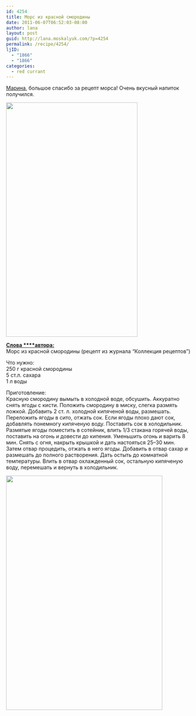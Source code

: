 ```yaml
---
id: 4254
title: Морс из красной смородины
date: 2011-06-07T06:52:03-08:00
author: lana
layout: post
guid: http://lana.moskalyuk.com/?p=4254
permalink: /recipe/4254/
ljID:
  - "1866"
  - "1866"
categories:
  - red currant
---
```

[Марина](http://ziuk-cook-book.livejournal.com/41176.html), большое спасибо за рецепт морса! Очень вкусный напиток получился.

<img loading="lazy" class="alignnone" title="red currant juice" src="http://farm6.static.flickr.com/5310/5806872896_bf29aae0b7_z.jpg" alt="" width="359" height="640" /> 

**[Слова ******а**втора:](http://ziuk-cook-book.livejournal.com/41176.html)**  
Морс из красной смородины (рецепт из журнала &#8220;Коллекция рецептов&#8221;)

Что нужно:  
250 г красной смородины  
5 ст.л. сахара  
1 л воды

Приготовление:  
Красную смородину вымыть в холодной воде, обсушить. Аккуратно снять ягоды с кисти. Положить смородину в миску, слегка размять ложкой. Добавить 2 ст. л. холодной кипяченой воды, размешать. Переложить ягоды в сито, отжать сок. Если ягоды плохо дают сок, добавлять понемногу кипяченую воду. Поставить сок в холодильник. Размятые ягоды поместить в сотейник, влить 1/3 стакана горячей воды, поставить на огонь и довести до кипения. Уменьшить огонь и варить 8 мин. Снять с огня, накрыть крышкой и дать настояться 25–30 мин. Затем отвар процедить, отжать в него ягоды. Добавить в отвар сахар и размешать до полного растворения. Дать остыть до комнатной температуры. Влить в отвар охлажденный сок, остальную кипяченую воду, перемешать и вернуть в холодильник.

<img loading="lazy" class="alignnone" title="mors" src="http://farm3.static.flickr.com/2561/5806870070_1d9cbf2359_z.jpg" alt="" width="427" height="640" />